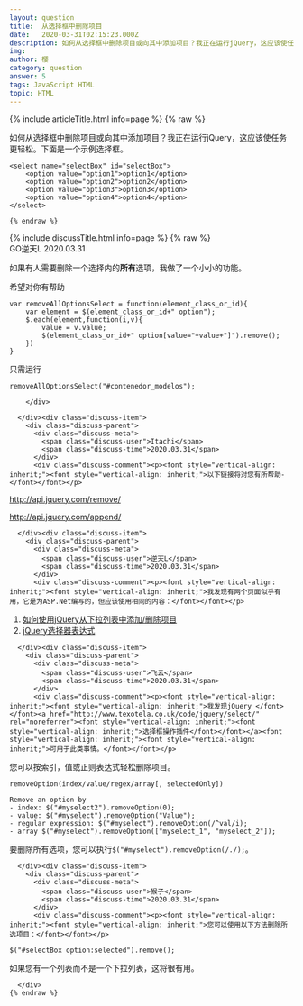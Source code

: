 ```yaml
---
layout: question
title:  从选择框中删除项目
date:   2020-03-31T02:15:23.000Z
description: 如何从选择框中删除项目或向其中添加项目？我正在运行jQuery，这应该使任务更轻松。下面是一个示例选择框。<select name="selectBo...
img: 
author: 樱
category: question
answer: 5
tags: JavaScript HTML
topic: HTML
---
```

<div class="article-root">
  <div class="article">
    {% include articleTitle.html info=page %}
    {% raw %}
    <div class="article-content"><p><font style="vertical-align: inherit;"><font style="vertical-align: inherit;">如何从选择框中删除项目或向其中添加项目？</font><font style="vertical-align: inherit;">我正在运行jQuery，这应该使任务更轻松。</font><font style="vertical-align: inherit;">下面是一个示例选择框。</font></font></p>

<pre><code>&lt;select name="selectBox" id="selectBox"&gt;<font></font>
    &lt;option value="option1"&gt;option1&lt;/option&gt;<font></font>
    &lt;option value="option2"&gt;option2&lt;/option&gt;<font></font>
    &lt;option value="option3"&gt;option3&lt;/option&gt;<font></font>
    &lt;option value="option4"&gt;option4&lt;/option&gt;    <font></font>
&lt;/select&gt;<font></font>
</code></pre></div>
    {% endraw %}
  </div>

  <div class="discuss-wrapper">
    {% include discussTitle.html info=page %}
    {% raw %}
    <div class="discuss-item">
        <div class="discuss-parent">
          <div class="discuss-meta">
            <span class="discuss-user">GO逆天L</span>
            <span class="discuss-time">2020.03.31</span>
          </div>
          <div class="discuss-comment"><p><font style="vertical-align: inherit;"><font style="vertical-align: inherit;">如果有人需要删除</font><font style="vertical-align: inherit;">一个选择内的</font></font><strong><font style="vertical-align: inherit;"><font style="vertical-align: inherit;">所有</font></font></strong><font style="vertical-align: inherit;"><font style="vertical-align: inherit;">选项，我做了一个小小的功能。</font></font></p>

<p><font style="vertical-align: inherit;"><font style="vertical-align: inherit;">希望对你有帮助</font></font></p>

<pre><code>var removeAllOptionsSelect = function(element_class_or_id){<font></font>
    var element = $(element_class_or_id+" option");<font></font>
    $.each(element,function(i,v){<font></font>
        value = v.value;<font></font>
        $(element_class_or_id+" option[value="+value+"]").remove(); <font></font>
    })<font></font>
}<font></font>
</code></pre>

<p><font style="vertical-align: inherit;"><font style="vertical-align: inherit;">只需运行 </font></font></p>

<pre><code>removeAllOptionsSelect("#contenedor_modelos");
</code></pre></div>
        </div>
        
      </div><div class="discuss-item">
        <div class="discuss-parent">
          <div class="discuss-meta">
            <span class="discuss-user">Itachi</span>
            <span class="discuss-time">2020.03.31</span>
          </div>
          <div class="discuss-comment"><p><font style="vertical-align: inherit;"><font style="vertical-align: inherit;">以下链接将对您有所帮助-</font></font></p>

<p><a href="http://api.jquery.com/remove/" rel="nofollow"><font style="vertical-align: inherit;"><font style="vertical-align: inherit;">http://api.jquery.com/remove/</font></font></a></p>

<p><a href="http://api.jquery.com/append/" rel="nofollow"><font style="vertical-align: inherit;"><font style="vertical-align: inherit;">http://api.jquery.com/append/</font></font></a></p></div>
        </div>
        
      </div><div class="discuss-item">
        <div class="discuss-parent">
          <div class="discuss-meta">
            <span class="discuss-user">逆天L</span>
            <span class="discuss-time">2020.03.31</span>
          </div>
          <div class="discuss-comment"><p><font style="vertical-align: inherit;"><font style="vertical-align: inherit;">我发现有两个页面似乎有用，它是为ASP.Net编写的，但应该使用相同的内容：</font></font></p>

<ol>
<li><a href="http://codeleacher.wordpress.com/2008/12/09/how-to-addremove-items-from-a-dropdownlist-using-jquery/" rel="nofollow noreferrer"><font style="vertical-align: inherit;"><font style="vertical-align: inherit;">如何使用jQuery从下拉列表中添加/删除项目</font></font></a></li>
<li><a href="http://docs.jquery.com/Selectors" rel="nofollow noreferrer"><font style="vertical-align: inherit;"><font style="vertical-align: inherit;">jQuery选择器表达式</font></font></a></li>
</ol></div>
        </div>
        
      </div><div class="discuss-item">
        <div class="discuss-parent">
          <div class="discuss-meta">
            <span class="discuss-user">飞云</span>
            <span class="discuss-time">2020.03.31</span>
          </div>
          <div class="discuss-comment"><p><font style="vertical-align: inherit;"><font style="vertical-align: inherit;">我发现jQuery </font></font><a href="http://www.texotela.co.uk/code/jquery/select/" rel="noreferrer"><font style="vertical-align: inherit;"><font style="vertical-align: inherit;">选择框操作插件</font></font></a><font style="vertical-align: inherit;"><font style="vertical-align: inherit;">可用于此类事情。</font></font></p>

<p><font style="vertical-align: inherit;"><font style="vertical-align: inherit;">您可以按索引，值或正则表达式轻松删除项目。</font></font></p>

<pre><code>removeOption(index/value/regex/array[, selectedOnly])<font></font>
<font></font>
Remove an option by<font></font>
- index: $("#myselect2").removeOption(0);<font></font>
- value: $("#myselect").removeOption("Value");<font></font>
- regular expression: $("#myselect").removeOption(/^val/i);<font></font>
- array $("#myselect").removeOption(["myselect_1", "myselect_2"]);<font></font>
</code></pre>

<p><font style="vertical-align: inherit;"><font style="vertical-align: inherit;">要删除所有选项，您可以执行</font></font><code>$("#myselect").removeOption(/./);</code><font style="vertical-align: inherit;"><font style="vertical-align: inherit;">。</font></font></p></div>
        </div>
        
      </div><div class="discuss-item">
        <div class="discuss-parent">
          <div class="discuss-meta">
            <span class="discuss-user">猴子</span>
            <span class="discuss-time">2020.03.31</span>
          </div>
          <div class="discuss-comment"><p><font style="vertical-align: inherit;"><font style="vertical-align: inherit;">您可以使用以下方法删除所选项目：</font></font></p>

<pre><code>$("#selectBox option:selected").remove();
</code></pre>

<p><font style="vertical-align: inherit;"><font style="vertical-align: inherit;">如果您有一个列表而不是一个下拉列表，这将很有用。</font></font></p></div>
        </div>
        
      </div>
    {% endraw %}
  </div>
<div>
